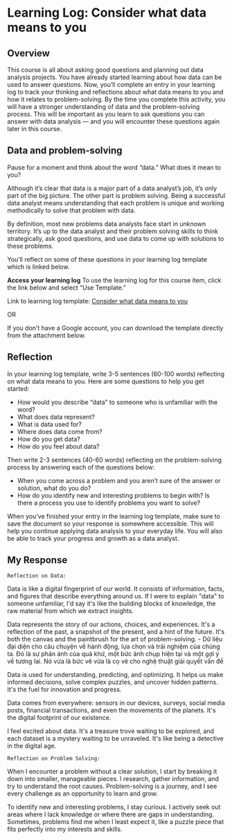 # Learning Log: Consider what data means to you

## Overview

This course is all about asking good questions and planning out data analysis projects. You have already started learning about how data can be used to answer questions. Now, you’ll complete an entry in your learning log to track your thinking and reflections about what data means to you and how it relates to problem-solving. By the time you complete this activity, you will have a stronger understanding of data and the problem-solving process. This will be important as you learn to ask questions you can answer with data analysis — and you will encounter these questions again later in this course.

## Data and problem-solving

Pause for a moment and think about the word “data.” What does it mean to you?

Although it’s clear that data is a major part of a data analyst’s job, it’s only part of the big picture. The other part is problem solving. Being a successful data analyst means understanding that each problem is unique and working methodically to solve that problem with data.

By definition, most new problems data analysts face start in unknown territory. It’s up to the data analyst and their problem solving skills to think strategically, ask good questions, and use data to come up with solutions to these problems.

You’ll reflect on some of these questions in your learning log template which is linked below.

**Access your learning log**
To use the learning log for this course item, click the link below and select “Use Template.”

Link to learning log template: [Consider what data means to you](https://docs.google.com/document/d/1F9JJHv3Pr6OGbQ9kQVd7qG2Yz2hzuBTmnOcBjPiee-s/template/preview)

OR

If you don’t have a Google account, you can download the template directly from the attachment below.

## Reflection

In your learning log template, write 3-5 sentences (60-100 words) reflecting on what data means to you. Here are some questions to help you get started:

- How would you describe “data” to someone who is unfamiliar with the word?
- What does data represent?
- What is data used for?
- Where does data come from?
- How do you get data?
- How do you feel about data?

Then write 2-3 sentences (40-60 words) reflecting on the problem-solving process by answering each of the questions below:

- When you come across a problem and you aren’t sure of the answer or solution, what do you do?
- How do you identify new and interesting problems to begin with? Is there a process you use to identify problems you want to solve?

When you’ve finished your entry in the learning log template, make sure to save the document so your response is somewhere accessible. This will help you continue applying data analysis to your everyday life. You will also be able to track your progress and growth as a data analyst.

## My Response

`Reflection on Data:`

Data is like a digital fingerprint of our world. It consists of information, facts, and figures that describe everything around us. If I were to explain "data" to someone unfamiliar, I'd say it's like the building blocks of knowledge, the raw material from which we extract insights.

Data represents the story of our actions, choices, and experiences. It's a reflection of the past, a snapshot of the present, and a hint of the future. It's both the canvas and the paintbrush for the art of problem-solving. - Dữ liệu đại diện cho câu chuyện về hành động, lựa chọn và trải nghiệm của chúng ta. Đó là sự phản ánh của quá khứ, một bức ảnh chụp hiện tại và một gợi ý về tương lai. Nó vừa là bức vẽ vừa là cọ vẽ cho nghệ thuật giải quyết vấn đề

Data is used for understanding, predicting, and optimizing. It helps us make informed decisions, solve complex puzzles, and uncover hidden patterns. It's the fuel for innovation and progress.

Data comes from everywhere: sensors in our devices, surveys, social media posts, financial transactions, and even the movements of the planets. It's the digital footprint of our existence.

I feel excited about data. It's a treasure trove waiting to be explored, and each dataset is a mystery waiting to be unraveled. It's like being a detective in the digital age.

`Reflection on Problem Solving:`

When I encounter a problem without a clear solution, I start by breaking it down into smaller, manageable pieces. I research, gather information, and try to understand the root causes. Problem-solving is a journey, and I see every challenge as an opportunity to learn and grow.

To identify new and interesting problems, I stay curious. I actively seek out areas where I lack knowledge or where there are gaps in understanding. Sometimes, problems find me when I least expect it, like a puzzle piece that fits perfectly into my interests and skills.
